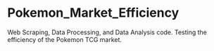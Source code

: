 # Pokemon_Market_Efficiency
Web Scraping, Data Processing, and Data Analysis code. Testing the efficiency of the Pokemon TCG market.
